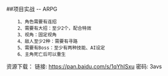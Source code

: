 ##项目实战 -- ARPG
```
    1、角色需要有连招
    2、需要有大招：至少2个，配合特效
    3、视角：固定视角
    4、敌人至少2种：需要有寻路
    5、需要有Boss：至少有两种技能、AI设定
    6、主角死亡后可以重生
```





资源下载：
链接: https://pan.baidu.com/s/1qYhISxu 密码: 3avs
